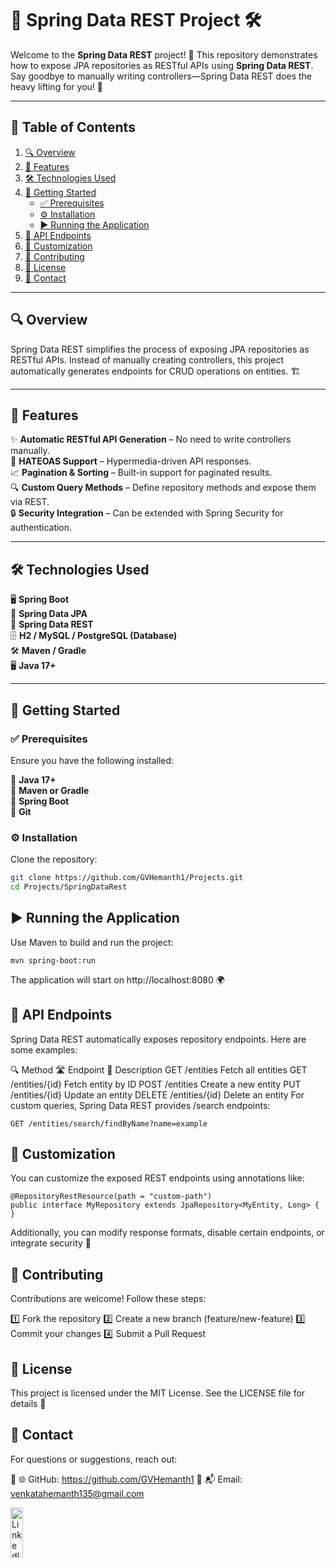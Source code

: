 # 🌟 Spring Data REST Project 🛠️

Welcome to the **Spring Data REST** project! 🎉 This repository demonstrates how to expose JPA repositories as RESTful APIs using **Spring Data REST**. Say goodbye to manually writing controllers—Spring Data REST does the heavy lifting for you! 🚀

---

## 📌 Table of Contents

1. [🔍 Overview](#overview)
2. [🚀 Features](#features)
3. [🛠️ Technologies Used](#technologies-used)
4. [🚀 Getting Started](#getting-started)
    - [✅ Prerequisites](#prerequisites)
    - [⚙️ Installation](#installation)
    - [▶️ Running the Application](#running-the-application)
5. [🔗 API Endpoints](#api-endpoints)
6. [🎨 Customization](#customization)
7. [🤝 Contributing](#contributing)
8. [📜 License](#license)
9. [📧 Contact](#contact)

---

## 🔍 Overview

Spring Data REST simplifies the process of exposing JPA repositories as RESTful APIs. Instead of manually creating controllers, this project automatically generates endpoints for CRUD operations on entities. 🏗️

---

## 🚀 Features

✨ **Automatic RESTful API Generation** – No need to write controllers manually.  
🔗 **HATEOAS Support** – Hypermedia-driven API responses.  
📈 **Pagination & Sorting** – Built-in support for paginated results.  
🔍 **Custom Query Methods** – Define repository methods and expose them via REST.  
🔒 **Security Integration** – Can be extended with Spring Security for authentication.

---

## 🛠️ Technologies Used

🖥️ **Spring Boot**  
🔌 **Spring Data JPA**  
📡 **Spring Data REST**  
🗄️ **H2 / MySQL / PostgreSQL (Database)**  
🛠️ **Maven / Gradle**  
🖥️ **Java 17+**

---

## 🚀 Getting Started

### ✅ Prerequisites

Ensure you have the following installed:

🔹 **Java 17+**  
🔹 **Maven or Gradle**  
🔹 **Spring Boot**  
🔹 **Git**

### ⚙️ Installation

Clone the repository:

```bash
git clone https://github.com/GVHemanth1/Projects.git
cd Projects/SpringDataRest
```
## ▶️ Running the Application
Use Maven to build and run the project:

```
mvn spring-boot:run
```

The application will start on http://localhost:8080 🌍

## 🔗 API Endpoints
Spring Data REST automatically exposes repository endpoints. Here are some examples:

🔍 Method	🛣️ Endpoint	📌 Description
GET	/entities	Fetch all entities
GET	/entities/{id}	Fetch entity by ID
POST	/entities	Create a new entity
PUT	/entities/{id}	Update an entity
DELETE	/entities/{id}	Delete an entity
For custom queries, Spring Data REST provides /search endpoints:

```
GET /entities/search/findByName?name=example
```
## 🎨 Customization
You can customize the exposed REST endpoints using annotations like:

```
@RepositoryRestResource(path = "custom-path")
public interface MyRepository extends JpaRepository<MyEntity, Long> {
}
```
Additionally, you can modify response formats, disable certain endpoints, or integrate security 🔐

## 🤝 Contributing
Contributions are welcome! Follow these steps:

1️⃣ Fork the repository 2️⃣ Create a new branch (feature/new-feature) 3️⃣ Commit your changes 4️⃣ Submit a Pull Request

## 📜 License
This project is licensed under the MIT License. See the LICENSE file for details 📄

## 📧 Contact
For questions or suggestions, reach out:

🔹 🌐 GitHub: https://github.com/GVHemanth1
🔹 📬 Email: venkatahemanth135@gmail.com

<div align="left">
<a href="https://www.linkedin.com/in/venkata-hemanth-guddanti-249bb812a/"><img src="https://raw.githubusercontent.com/maurodesouza/profile-readme-generator/master/src/assets/icons/social/linkedin/default.svg" width="20" height="80" alt="LinkedIn logo" /></a>
</div>

[//]: # ()
[//]: # (<div align="left">)

[//]: # (<a href="venkatahemanth135@gmail.com"><img src="https://raw.githubusercontent.com/maurodesouza/profile-readme-generator/5a116e6f9b3676ff71b4c0fd2993d81dca05ba00/src/assets/icons/social/gmail/default.svg" width="20" height="80" alt="LinkedIn logo" /></a>)

[//]: # (</div>)

[//]: # ()
[//]: # (<div style="display: flex; gap: 100;">)

[//]: # (    <a href="https://www.linkedin.com/in/venkata-hemanth-guddanti-249bb812a/">)

[//]: # (        <img src="https://raw.githubusercontent.com/maurodesouza/profile-readme-generator/master/src/assets/icons/social/linkedin/default.svg" width="20" height="50" alt="LinkedIn logo" />)

[//]: # (    </a>)

[//]: # (    <a href="mailto:venkatahemanth135@gmail.com">)

[//]: # (        <img src="https://raw.githubusercontent.com/maurodesouza/profile-readme-generator/5a116e6f9b3676ff71b4c0fd2993d81dca05ba00/src/assets/icons/social/gmail/default.svg" width="20" height="80" alt="Gmail logo" />)

[//]: # (    </a>)

[//]: # (</div>)
